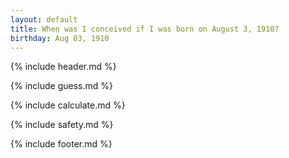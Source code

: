```yaml
---
layout: default
title: When was I conceived if I was born on August 3, 1910?
birthday: Aug 03, 1910
---
```


{% include header.md %}

{% include guess.md %}

{% include calculate.md %}

{% include safety.md %}

{% include footer.md %}



